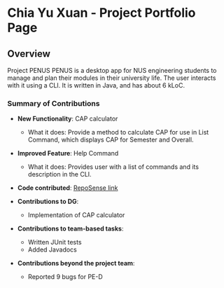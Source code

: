 # Chia Yu Xuan - Project Portfolio Page

## Overview
Project PENUS
PENUS is a desktop app for NUS engineering students to manage and plan their modules 
in their university life. The user interacts with it using a CLI. 
It is written in Java, and has about 6 kLoC.

### Summary of Contributions

- **New Functionality**: CAP calculator
  - What it does: Provide a method to calculate CAP for use in List Command, which
    displays CAP for Semester and Overall.
- **Improved Feature**: Help Command
  - What it does: Provides user with a list of commands and its description in the CLI.
- **Code contributed**: [RepoSense link](https://nus-cs2113-ay2223s2.github.io/tp-dashboard/?search=chiayuxuan&breakdown=true)


- **Contributions to DG**:
  - Implementation of CAP calculator


- **Contributions to team-based tasks**:
  - Written JUnit tests
  - Added Javadocs 


- **Contributions beyond the project team**:
  - Reported 9 bugs for PE-D




